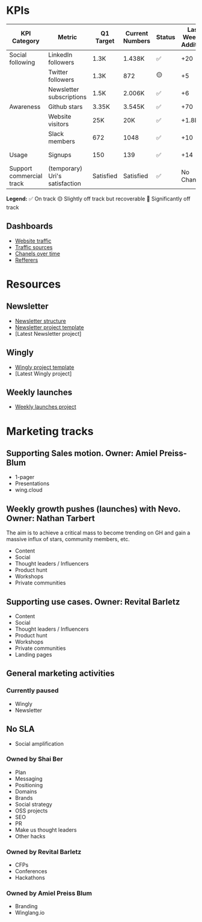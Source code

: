 # KPIs

| KPI Category            | Metric                   | Q1 Target | Current Numbers | Status | Last Week's Addition | This Week's Addition | Links to Data Source               |
|-------------------------|--------------------------|-----------|-----------------|---------|----------------------|----------------------|------------------------------------|
| Social following        | LinkedIn followers       | 1.3K      | 1.438K          | ✅      | +20                  | +30                    | [LinkedIn](https://www.linkedin.com/company/80551652/admin/analytics/followers/) |
|                         | Twitter followers        | 1.3K      | 872             | 🟡      | +5                   | +10                   | [Twitter](https://twitter.com/winglangio) |
|                         | Newsletter subscriptions | 1.5K      | 2.006K          | ✅      | +6                   | +10                   | [Newsletter](https://app-eu1.hubspot.com/contacts/26754295/lists/7/filters) |
| Awareness               | Github stars             | 3.35K     | 3.545K          | ✅      | +70                  | +100                   | [GitHub](https://github.com/winglang/wing/stargazers) |
|                         | Website visitors         | 25K       | 20K             | ✅      | +1.8K                | +3K                   | [Analytics Platform](https://analytics.google.com/analytics/web/#/p343452879/reports/intelligenthome) |
|                         | Slack members            | 672       | 1048            | ✅      | +10                  | +20                   | [Slack](https://app.slack.com/client/T047MKK5ZHT/C047QFSUL5R?cdn_fallback=2) |
| Usage                   | Signups                  | 150       | 139              | ✅     | +14                  | +30                   | [Signup Platform](https://app.amplitude.com/analytics/monada/chart/gqidau6l) |
| Support commercial track| (temporary) Uri's satisfaction | Satisfied | Satisfied  | ✅      | No Change            | No Change            | [Uri's Slack](https://app.slack.com/client/T047MKK5ZHT?cdn_fallback=2) |



**Legend:**
✅ On track
🟡 Slightly off track but recoverable
🔴 Significantly off track

## Dashboards
- [Website traffic](https://lookerstudio.google.com/reporting/d68b9393-2267-4779-ac4a-64c57da9e88b/page/pjDjD/edit)
- [Traffic sources](https://lookerstudio.google.com/reporting/d68b9393-2267-4779-ac4a-64c57da9e88b/page/p_0zn4yi08bd/edit)
- [Chanels over time](https://lookerstudio.google.com/reporting/d68b9393-2267-4779-ac4a-64c57da9e88b/page/p_atvkd4sscd/edit)
- [Refferers](https://lookerstudio.google.com/reporting/d68b9393-2267-4779-ac4a-64c57da9e88b/page/p_a0v8tinldd/edit)


# Resources

## Newsletter
- [Newsletter structure](https://github.com/winglang/gtm/blob/main/newsletter/structure.md)
- [Newsletter project template](https://github.com/winglang/gtm/blob/main/newsletter/project%20template.md)
- [Latest Newsletter project]

## Wingly
- [Wingly project template](https://docs.google.com/document/d/1e4ucQSeX3Tp7OVl9RTewwM8ZMvUKukgd38432M5K_kk/edit)
- [Latest Wingly project]

## Weekly launches
- [Weekly launches project](https://www.notion.so/winghq/abbcce5dc27b46dc8112e73873614e49?v=c0f0579bb9304e2da47db7f88fbdabfd)

# Marketing tracks
## Supporting Sales motion. Owner: Amiel Preiss-Blum
- 1-pager
- Presentations
- wing.cloud
 
## Weekly growth pushes (launches) with Nevo. Owner: Nathan Tarbert
The aim is to achieve a critical mass to become trending on GH and gain a massive influx of stars, community members, etc.
- Content
- Social
- Thought leaders / Influencers
- Product hunt
- Workshops
- Private communities

## Supporting use cases. Owner: Revital Barletz
- Content
- Social
- Thought leaders / Influencers
- Product hunt
- Workshops
- Private communities
- Landing pages

## General marketing activities

### Currently paused
- Wingly
- Newsletter

## No SLA
- Social amplification

### Owned by Shai Ber
- Plan
- Messaging
- Positioning
- Domains
- Brands
- Social strategy
- OSS projects
- SEO
- PR
- Make us thought leaders
- Other hacks

### Owned by Revital Barletz
- CFPs
- Conferences
- Hackathons
  
### Owned by Amiel Preiss Blum
- Branding
- Winglang.io
